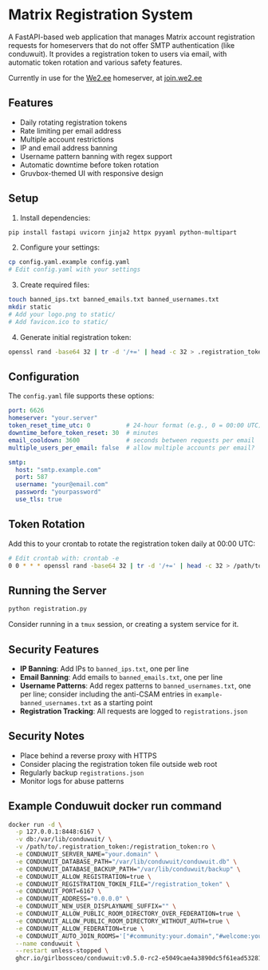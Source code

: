 # Matrix Registration System

A FastAPI-based web application that manages Matrix account registration requests for homeservers that do not offer SMTP authentication (like conduwuit). It provides a registration token to users via email, with automatic token rotation and various safety features.

Currently in use for the [We2.ee](https://we2.ee/about) homeserver, at [join.we2.ee](https://join.we2.ee)

## Features

- Daily rotating registration tokens
- Rate limiting per email address
- Multiple account restrictions
- IP and email address banning
- Username pattern banning with regex support
- Automatic downtime before token rotation
- Gruvbox-themed UI with responsive design

## Setup

1. Install dependencies:
```bash
pip install fastapi uvicorn jinja2 httpx pyyaml python-multipart
```

2. Configure your settings:
```bash
cp config.yaml.example config.yaml
# Edit config.yaml with your settings
```

3. Create required files:
```bash
touch banned_ips.txt banned_emails.txt banned_usernames.txt
mkdir static
# Add your logo.png to static/
# Add favicon.ico to static/
```

4. Generate initial registration token:
```bash
openssl rand -base64 32 | tr -d '/+=' | head -c 32 > .registration_token
```

## Configuration

The `config.yaml` file supports these options:

```yaml
port: 6626
homeserver: "your.server"
token_reset_time_utc: 0          # 24-hour format (e.g., 0 = 00:00 UTC)
downtime_before_token_reset: 30  # minutes
email_cooldown: 3600             # seconds between requests per email
multiple_users_per_email: false  # allow multiple accounts per email?

smtp:
  host: "smtp.example.com"
  port: 587
  username: "your@email.com"
  password: "yourpassword"
  use_tls: true
```

## Token Rotation

Add this to your crontab to rotate the registration token daily at 00:00 UTC:

```bash
# Edit crontab with: crontab -e
0 0 * * * openssl rand -base64 32 | tr -d '/+=' | head -c 32 > /path/to/hand_of_morpheus/.registration_token
```

## Running the Server

```bash
python registration.py
```

Consider running in a `tmux` session, or creating a system service for it.

## Security Features

- **IP Banning**: Add IPs to `banned_ips.txt`, one per line
- **Email Banning**: Add emails to `banned_emails.txt`, one per line
- **Username Patterns**: Add regex patterns to `banned_usernames.txt`, one per line; consider including the anti-CSAM entries in `example-banned_usernames.txt` as a starting point
- **Registration Tracking**: All requests are logged to `registrations.json`

## Security Notes

- Place behind a reverse proxy with HTTPS
- Consider placing the registration token file outside web root
- Regularly backup `registrations.json`
- Monitor logs for abuse patterns

## Example Conduwuit docker run command

```bash
docker run -d \
  -p 127.0.0.1:8448:6167 \
  -v db:/var/lib/conduwuit/ \
  -v /path/to/.registration_token:/registration_token:ro \
  -e CONDUWUIT_SERVER_NAME="your.domain" \
  -e CONDUWUIT_DATABASE_PATH="/var/lib/conduwuit/conduwuit.db" \
  -e CONDUWUIT_DATABASE_BACKUP_PATH="/var/lib/conduwuit/backup" \
  -e CONDUWUIT_ALLOW_REGISTRATION=true \
  -e CONDUWUIT_REGISTRATION_TOKEN_FILE="/registration_token" \
  -e CONDUWUIT_PORT=6167 \
  -e CONDUWUIT_ADDRESS="0.0.0.0" \
  -e CONDUWUIT_NEW_USER_DISPLAYNAME_SUFFIX="" \
  -e CONDUWUIT_ALLOW_PUBLIC_ROOM_DIRECTORY_OVER_FEDERATION=true \
  -e CONDUWUIT_ALLOW_PUBLIC_ROOM_DIRECTORY_WITHOUT_AUTH=true \
  -e CONDUWUIT_ALLOW_FEDERATION=true \
  -e CONDUWUIT_AUTO_JOIN_ROOMS='["#community:your.domain","#welcome:your.domain"]' \
  --name conduwuit \
  --restart unless-stopped \
  ghcr.io/girlbossceo/conduwuit:v0.5.0-rc2-e5049cae4a3890dc5f61ead53281f23b36bf4c97
  ```